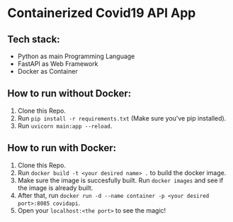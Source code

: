 # Containerized Covid19 API App

## Tech stack:
- Python as main Programming Language
- FastAPI as Web Framework
- Docker as Container

## How to run without Docker:
1) Clone this Repo.
2) Run `pip install -r requirements.txt` (Make sure you've pip installed).
3) Run `uvicorn main:app --reload`.

## How to run with Docker:
1) Clone this Repo.
2) Run `docker build -t <your desired name> .` to build the docker image.
3) Make sure the image is succesfully built. Run `docker images` and see if the image is already built.
4) After that, run `docker run -d --name container -p <your desired port>:8085 covidapi`.
5) Open your `localhost:<the port>` to see the magic!